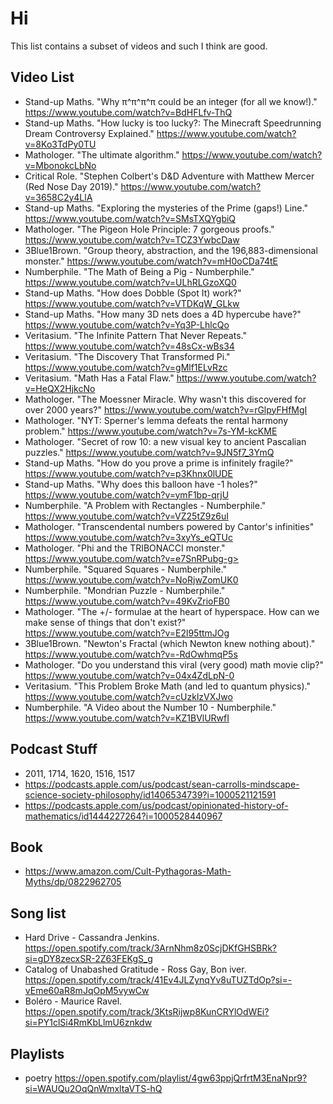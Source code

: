 # Hi

This list contains a subset of videos and such I think are good.

## Video List

- Stand-up Maths. "Why π^π^π^π could be an integer (for all we know!)." <https://www.youtube.com/watch?v=BdHFLfv-ThQ>
- Stand-up Maths. "How lucky is too lucky?: The Minecraft Speedrunning Dream Controversy Explained." <https://www.youtube.com/watch?v=8Ko3TdPy0TU>
- Mathologer. "The ultimate algorithm." <https://www.youtube.com/watch?v=MbonokcLbNo>
- Critical Role. "Stephen Colbert's D&D Adventure with Matthew Mercer (Red Nose Day 2019)." <https://www.youtube.com/watch?v=3658C2y4LlA>
- Stand-up Maths. "Exploring the mysteries of the Prime (gaps!) Line." <https://www.youtube.com/watch?v=SMsTXQYgbiQ>
- Mathologer. "The Pigeon Hole Principle: 7 gorgeous proofs." <https://www.youtube.com/watch?v=TCZ3YwbcDaw>
- 3Blue1Brown. "Group theory, abstraction, and the 196,883-dimensional monster." <https://www.youtube.com/watch?v=mH0oCDa74tE>
- Numberphile. "The Math of Being a Pig - Numberphile." <https://www.youtube.com/watch?v=ULhRLGzoXQ0>
- Stand-up Maths. "How does Dobble (Spot It) work?" <https://www.youtube.com/watch?v=VTDKqW_GLkw>
- Stand-up Maths. "How many 3D nets does a 4D hypercube have?" <https://www.youtube.com/watch?v=Yq3P-LhlcQo>
- Veritasium. "The Infinite Pattern That Never Repeats." <https://www.youtube.com/watch?v=48sCx-wBs34>
- Veritasium. "The Discovery That Transformed Pi." <https://www.youtube.com/watch?v=gMlf1ELvRzc>
- Veritasium. "Math Has a Fatal Flaw." <https://www.youtube.com/watch?v=HeQX2HjkcNo>
- Mathologer. "The Moessner Miracle. Why wasn't this discovered for over 2000 years?" <https://www.youtube.com/watch?v=rGlpyFHfMgI>
- Mathologer. "NYT: Sperner's lemma defeats the rental harmony problem." <https://www.youtube.com/watch?v=7s-YM-kcKME>
- Mathologer. "Secret of row 10: a new visual key to ancient Pascalian puzzles." <https://www.youtube.com/watch?v=9JN5f7_3YmQ>
- Stand-up Maths. "How do you prove a prime is infinitely fragile?" <https://www.youtube.com/watch?v=p3Khnx0lUDE>
- Stand-up Maths. "Why does this balloon have -1 holes?" <https://www.youtube.com/watch?v=ymF1bp-qrjU>
- Numberphile. "A Problem with Rectangles - Numberphile." <https://www.youtube.com/watch?v=VZ25tZ9z6uI>
- Mathologer. "Transcendental numbers powered by Cantor's infinities" <https://www.youtube.com/watch?v=3xyYs_eQTUc>
- Mathologer. "Phi and the TRIBONACCI monster." https://www.youtube.com/watch?v=e7SnRPubg-g>
- Numberphile. "Squared Squares - Numberphile." <https://www.youtube.com/watch?v=NoRjwZomUK0>
- Numberphile. "Mondrian Puzzle - Numberphile." <https://www.youtube.com/watch?v=49KvZrioFB0>
- Mathologer. "The +/- formulae at the heart of hyperspace. How can we make sense of things that don't exist?" <https://www.youtube.com/watch?v=E2l95ttmJOg>
- 3Blue1Brown. "Newton's Fractal (which Newton knew nothing about)." <https://www.youtube.com/watch?v=-RdOwhmqP5s>
- Mathologer. "Do you understand this viral (very good) math movie clip?" <https://www.youtube.com/watch?v=04x4ZdLpN-0>
- Veritasium. "This Problem Broke Math (and led to quantum physics)." <https://www.youtube.com/watch?v=cUzklzVXJwo>
- Numberphile. "A Video about the Number 10 - Numberphile." <https://www.youtube.com/watch?v=KZ1BVlURwfI>

## Podcast Stuff

- 2011, 1714, 1620, 1516, 1517
- https://podcasts.apple.com/us/podcast/sean-carrolls-mindscape-science-society-philosophy/id1406534739?i=1000521121591
- https://podcasts.apple.com/us/podcast/opinionated-history-of-mathematics/id1444227264?i=1000528440967

## Book

- https://www.amazon.com/Cult-Pythagoras-Math-Myths/dp/0822962705

## Song list

- Hard Drive - Cassandra Jenkins. <https://open.spotify.com/track/3ArnNhm8z0ScjDKfGHSBRk?si=gDY8zecxSR-2Z63FEKgS_g>
- Catalog of Unabashed Gratitude - Ross Gay, Bon iver. <https://open.spotify.com/track/41Ev4JLZynqYv8uTUZTdOp?si=-vEme60aR8mJqOpM5vywCw>
- Boléro - Maurice Ravel. <https://open.spotify.com/track/3KtsRijwp8KunCRYlOdWEi?si=PY1clSi4RmKbLlmU6znkdw>

## Playlists
- poetry <https://open.spotify.com/playlist/4gw63ppjQrfrtM3EnaNpr9?si=WAUQu2OqQnWmxltaVTS-hQ>
